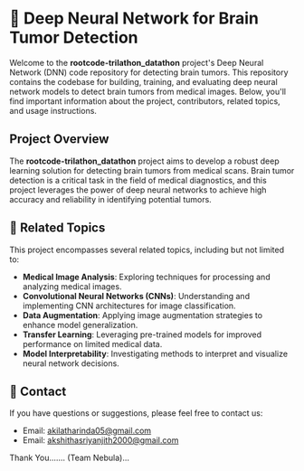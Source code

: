 # 🧠 Deep Neural Network for Brain Tumor Detection

Welcome to the **rootcode-trilathon_datathon** project's Deep Neural Network (DNN) code repository for detecting brain tumors. This repository contains the codebase for building, training, and evaluating deep neural network models to detect brain tumors from medical images. Below, you'll find important information about the project, contributors, related topics, and usage instructions.

## Project Overview

The **rootcode-trilathon_datathon** project aims to develop a robust deep learning solution for detecting brain tumors from medical scans. Brain tumor detection is a critical task in the field of medical diagnostics, and this project leverages the power of deep neural networks to achieve high accuracy and reliability in identifying potential tumors.


## 🔗 Related Topics

This project encompasses several related topics, including but not limited to:

- **Medical Image Analysis**: Exploring techniques for processing and analyzing medical images.
- **Convolutional Neural Networks (CNNs)**: Understanding and implementing CNN architectures for image classification.
- **Data Augmentation**: Applying image augmentation strategies to enhance model generalization.
- **Transfer Learning**: Leveraging pre-trained models for improved performance on limited medical data.
- **Model Interpretability**: Investigating methods to interpret and visualize neural network decisions.

## 📧 Contact

If you have questions or suggestions, please feel free to contact us:

- Email: [akilatharinda05@gmail.com](akilatharinda05@gmail.com)
- Email: [akshithasriyanjith2000@gmail.com](akshithasriyanjith2000@gmail.com)

Thank You....... (Team Nebula)...
